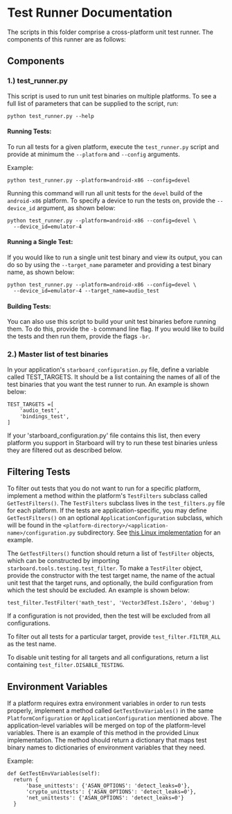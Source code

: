 # Test Runner Documentation

The scripts in this folder comprise a cross-platform unit test runner. The
components of this runner are as follows:

## Components

### 1.) test_runner.py

This script is used to run unit test binaries on multiple platforms. To see a
full list of parameters that can be supplied to the script, run:

    python test_runner.py --help

#### Running Tests:

To run all tests for a given platform, execute the `test_runner.py` script and
provide at minimum the `--platform` and `--config` arguments.

Example:

	python test_runner.py --platform=android-x86 --config=devel

Running this command will run all unit tests for the `devel` build of the
`android-x86` platform. To specify a device to run the tests on, provide the
`--device_id` argument, as shown below:

    python test_runner.py --platform=android-x86 --config=devel \
      --device_id=emulator-4

#### Running a Single Test:

If you would like to run a single unit test binary and view its output, you can
do so by using the `--target_name` parameter and providing a test binary name,
as shown below:

    python test_runner.py --platform=android-x86 --config=devel \
      --device_id=emulator-4 --target_name=audio_test

#### Building Tests:

You can also use this script to build your unit test binaries before running
them. To do this, provide the `-b` command line flag. If you would like to
build the tests and then run them, provide the flags `-br`.

### 2.) Master list of test binaries

In your application's `starboard_configuration.py` file, define a variable
called TEST_TARGETS. It should be a list containing the names of all of the
test binaries that you want the test runner to run. An example is shown below:

    TEST_TARGETS =[
        'audio_test',
        'bindings_test',
    ]

If your 'starboard_configuration.py' file contains this list, then every
platform you support in Starboard will try to run these test binaries unless
they are filtered out as described below.

## Filtering Tests

To filter out tests that you do not want to run for a specific platform,
implement a method within the platform's `TestFilters` subclass called
`GetTestFilters()`. The `TestFilters` subclass lives in the
`test_filters.py` file for each platform. If the tests are
application-specific, you may define `GetTestFilters()` on an optional
`ApplicationConfiguration` subclass, which will be found in the
`<platform-directory>/<application-name>/configuration.py` subdirectory. See
[this Linux implementation](../../linux/x64x11/cobalt/configuration.py) for an
example.

The `GetTestFilters()` function should return a list of `TestFilter` objects,
which can be constructed by importing `starboard.tools.testing.test_filter`. To
make a `TestFilter` object, provide the constructor with the test target name,
the name of the actual unit test that the target runs, and optionally, the build
configuration from which the test should be excluded. An example is shown below:

    test_filter.TestFilter('math_test', 'Vector3dTest.IsZero', 'debug')

If a configuration is not provided, then the test will be excluded from all
configurations.

To filter out all tests for a particular target, provide
`test_filter.FILTER_ALL` as the test name.

To disable unit testing for all targets and all configurations, return a list
containing `test_filter.DISABLE_TESTING`.

## Environment Variables

If a platform requires extra environment variables in order to run tests
properly, implement a method called `GetTestEnvVariables()` in the same
`PlatformConfiguration` or `ApplicationConfiguration` mentioned above. The
application-level variables will be merged on top of the platform-level
variables. There is an example of this method in the provided Linux
implementation. The method should return a dictionary that maps test binary
names to dictionaries of environment variables that they need.

Example:

    def GetTestEnvVariables(self):
      return {
          'base_unittests': {'ASAN_OPTIONS': 'detect_leaks=0'},
          'crypto_unittests': {'ASAN_OPTIONS': 'detect_leaks=0'},
          'net_unittests': {'ASAN_OPTIONS': 'detect_leaks=0'}
      }
